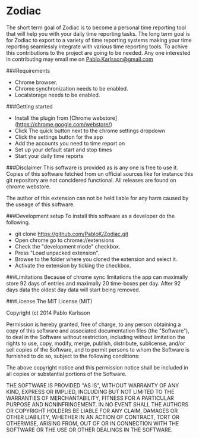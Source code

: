 Zodiac
=================
The short term goal of Zodiac is to become a personal time reporting tool that will help you with your daily time reporting tasks. The long term goal is for Zodiac to export to a variety of time reporting systems making your time reporting seamlessly integrate with various time reporting tools. To achive this contributions to the project are going to be needed. Any one interested in contributing may email me on Pablo.Karlsson@gmail.com

###Requirements
* Chrome browser.
* Chrome synchronization needs to be enabled.
* Localstorage needs to be enabled.

###Getting started
* Install the plugin from [Chrome webstore] (https://chrome.google.com/webstore/) 
* Click The quick button next to the chrome settings dropdown
* Click the settings button for the app
* Add the accounts you need to time report on
* Set up your default start and stop times
* Start your daily time reports

###Disclaimer
This software is provided as is any one is free to use it. Copies of this software fetched from un official sources like for instance this git repository are not concidered functional. All releases are found on chrome webstore.

The author of this extension can not be held liable for any harm caused by the useage of this software.


###Development setup
To install this software as a developer do the following.

* git clone https://github.com/PabloK/Zodiac.git
* Open chrome go to chrome://extensions
* Check the "development mode" checkbox.
* Press "Load unpacked extension".
* Browse to the folder where you cloned the extension and select it.
* Activate the extension by ticking the checkbox.

###Limitations
Because of chrome sync limitations the app can maximally store 92 days of entries and maximally 20 time-boxes per day. After 92 days data the oldest day data will start being removed.

###License
The MIT License (MIT)

Copyright (c) 2014 Pablo Karlsson

Permission is hereby granted, free of charge, to any person obtaining a copy
of this software and associated documentation files (the "Software"), to deal
in the Software without restriction, including without limitation the rights
to use, copy, modify, merge, publish, distribute, sublicense, and/or sell
copies of the Software, and to permit persons to whom the Software is
furnished to do so, subject to the following conditions:

The above copyright notice and this permission notice shall be included in
all copies or substantial portions of the Software.

THE SOFTWARE IS PROVIDED "AS IS", WITHOUT WARRANTY OF ANY KIND, EXPRESS OR
IMPLIED, INCLUDING BUT NOT LIMITED TO THE WARRANTIES OF MERCHANTABILITY,
FITNESS FOR A PARTICULAR PURPOSE AND NONINFRINGEMENT. IN NO EVENT SHALL THE
AUTHORS OR COPYRIGHT HOLDERS BE LIABLE FOR ANY CLAIM, DAMAGES OR OTHER
LIABILITY, WHETHER IN AN ACTION OF CONTRACT, TORT OR OTHERWISE, ARISING FROM,
OUT OF OR IN CONNECTION WITH THE SOFTWARE OR THE USE OR OTHER DEALINGS IN
THE SOFTWARE.